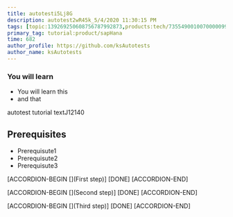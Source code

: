```yaml
---
title: autotesti5Lj8G
description: autotest2wR45k_5/4/2020 11:30:15 PM
tags: [topic:139269250608756787992873,products:tech/73554900100700000996,tutorial:experience/advanced]
primary_tag: tutorial:product/sapHana
time: 682
author_profile: https://github.com/ksAutotests
author_name: ksAutotests
---
```

### You will learn
- You will learn this
- and that

autotest tutorial textJ12140

## Prerequisites
- Prerequisute1
- Prerequisute2
- Prerequisute3

[ACCORDION-BEGIN [](First step)]
[DONE]
[ACCORDION-END]

[ACCORDION-BEGIN [](Second step)]
[DONE]
[ACCORDION-END]

[ACCORDION-BEGIN [](Third step)]
[DONE]
[ACCORDION-END]

